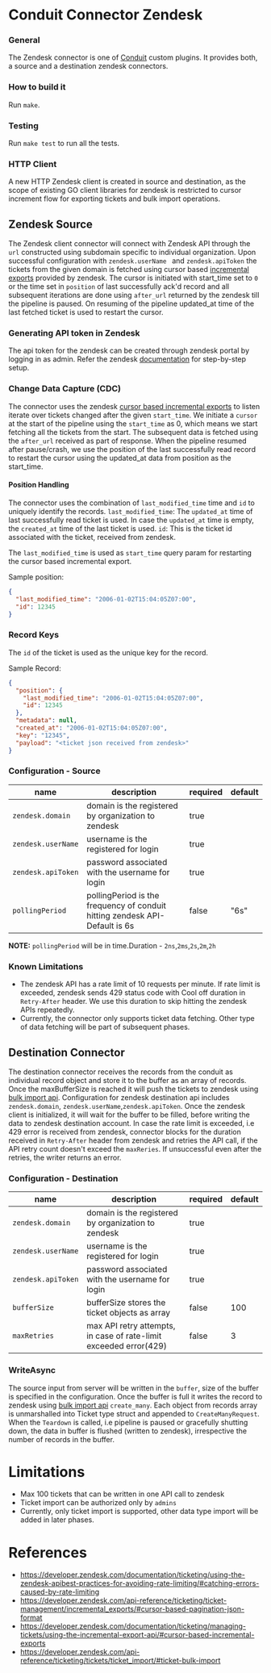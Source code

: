 # Conduit Connector Zendesk

### General

The Zendesk connector is one of [Conduit](https://github.com/ConduitIO/conduit) custom plugins. It provides both, a source
and a destination zendesk connectors.

### How to build it

Run `make`.

### Testing

Run `make test` to run all the tests.

### HTTP Client
A new HTTP Zendesk client is created in source and destination, as the scope of existing GO client libraries for zendesk is restricted to cursor increment flow for exporting tickets and bulk import operations.

## Zendesk Source

The Zendesk client connector will connect with Zendesk API through the `url` constructed using subdomain specific to individual organization. Upon successful configuration with `zendesk.userName ` and `zendesk.apiToken` the tickets from the given domain is fetched using cursor based [incremental exports](https://developer.zendesk.com/api-reference/ticketing/ticket-management/incremental_exports/) provided by zendesk. The cursor is initiated with start_time set to `0` or the time set in `position` of last successfully ack'd record and all subsequent iterations are done using `after_url` returned by the zendesk till the pipeline is paused. On resuming of the pipeline updated_at time of the last fetched ticket is used to restart the cursor.

### Generating API token in Zendesk
The api token for the zendesk can be created through zendesk portal by logging in as admin. Refer the zendesk [documentation](https://support.zendesk.com/hc/en-us/articles/4408889192858-Generating-a-new-API-token#topic_bsw_lfg_mmb) for step-by-step setup.

### Change Data Capture (CDC)
The connector uses the zendesk [cursor based incremental exports](https://developer.zendesk.com/api-reference/ticketing/ticket-management/incremental_exports/) to listen iterate over tickets changed after the given `start_time`. 
We initiate a `cursor` at the start of the pipeline using the `start_time` as 0, which means we start fetching all the tickets from the start. The subsequent data is fetched using the `after_url` received as part of response.
When the pipeline resumed after pause/crash, we use the position of the last successfully read record to restart the cursor using the updated_at data from position as the start_time.  


#### Position Handling

The connector uses the combination of `last_modified_time` time and `id` to uniquely identify the records.
`last_modified_time`: The `updated_at` time of last successfully read ticket is used. In case the `updated_at` time is empty, 
the `created_at` time of the last ticket is used.
`id`: This is the ticket id associated with the ticket, received from zendesk.

The `last_modified_time` is used as `start_time` query param for restarting the cursor based incremental export.  

Sample position:
```json
{
  "last_modified_time": "2006-01-02T15:04:05Z07:00",
  "id": 12345
}
```

### Record Keys

The `id` of the ticket is used as the unique key for the record.

Sample Record:
```json
{
  "position": {
    "last_modified_time": "2006-01-02T15:04:05Z07:00",
    "id": 12345
  },
  "metadata": null,
  "created_at": "2006-01-02T15:04:05Z07:00",
  "key": "12345",
  "payload": "<ticket json received from zendesk>"
}
```

### Configuration - Source

| name                  | description                                                                  | required | default |
| -------               |------------------------------------------------------------------------------| -------- |---------|
|`zendesk.domain`       | domain is the registered by organization to zendesk                          | true     |         |
|`zendesk.userName`     | username is the registered for login                                         | true     |         |
|`zendesk.apiToken`     | password associated with the username for login                              | true     |         |
|`pollingPeriod`        | pollingPeriod is the frequency of conduit hitting zendesk API- Default is 6s | false    | "6s"    |

**NOTE:** `pollingPeriod` will be in time.Duration - `2ns`,`2ms`,`2s`,`2m`,`2h`

### Known Limitations

* The zendesk API has a rate limit of 10 requests per minute. If rate limit is exceeded, zendesk sends 429 status code with Cool off duration in `Retry-After` header.
We use this duration to skip hitting the zendesk APIs repeatedly.
* Currently, the connector only supports ticket data fetching. Other type of data fetching will be part of subsequent phases.


## Destination Connector
The destination connector receives the records from the conduit as individual record object and store it to the buffer as an array of records. Once the maxBufferSize is reached it will push the tickets to zendesk using [bulk import api](https://developer.zendesk.com/api-reference/ticketing/tickets/ticket_import/#ticket-bulk-import). Configuration for zendesk destination api includes `zendesk.domain`, `zendesk.userName`,`zendesk.apiToken`. Once the zendesk client is initialized, it will wait for the buffer to be filled, before writing the data to zendesk destination account.
In case the rate limit is exceeded, i.e 429 error is received from zendesk, connector blocks for the duration received in `Retry-After` header from zendesk and retries the API call, if the API retry count doesn't exceed the `maxReries`. If unsuccessful even after the retries, the writer returns an error. 

### Configuration - Destination
| name               | description                                                        | required | default |
|--------------------|--------------------------------------------------------------------| -------- |---------|
| `zendesk.domain`   | domain is the registered by organization to zendesk                | true     |         |
| `zendesk.userName` | username is the registered for login                               | true     |         |
| `zendesk.apiToken` | password associated with the username for login                    | true     |         |
| `bufferSize`       | bufferSize stores the ticket objects as array                      | false    | 100     |
| `maxRetries`       | max API retry attempts, in case of rate-limit exceeded error(429)  | false    | 3       |

### WriteAsync
The source input from server will be written in the `buffer`, size of the buffer is specified in the configuration. Once the buffer is full it writes the record to zendesk using [bulk import api](https://developer.zendesk.com/api-reference/ticketing/tickets/ticket_import/#ticket-bulk-import) `create_many`. Each object from records array is unmarshalled into Ticket type struct and appended to `CreateManyRequest`.
When the `Teardown` is called, i.e pipeline is paused or gracefully shutting down, the data in buffer is flushed (written to zendesk), irrespective the number of records in the buffer.

# Limitations
- Max 100 tickets that can be written in one API call to zendesk 
- Ticket import can be authorized only by `admins`
- Currently, only ticket import is supported, other data type import will be added in later phases. 

# References

- https://developer.zendesk.com/documentation/ticketing/using-the-zendesk-apibest-practices-for-avoiding-rate-limiting/#catching-errors-caused-by-rate-limiting
- https://developer.zendesk.com/api-reference/ticketing/ticket-management/incremental_exports/#cursor-based-pagination-json-format
- https://developer.zendesk.com/documentation/ticketing/managing-tickets/using-the-incremental-export-api/#cursor-based-incremental-exports
- https://developer.zendesk.com/api-reference/ticketing/tickets/ticket_import/#ticket-bulk-import